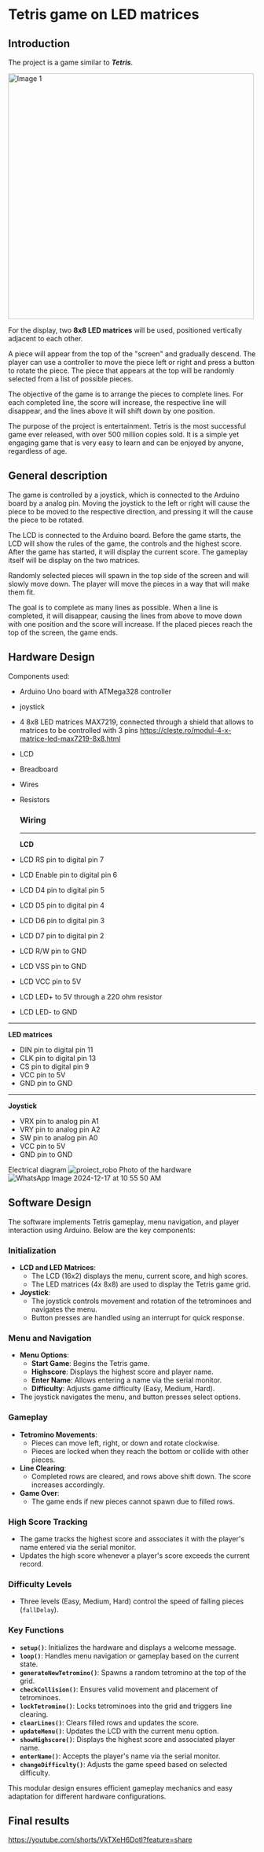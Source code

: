 # Tetris game on LED matrices

## Introduction

The project is a game similar to ***Tetris***. 

<img src="https://github.com/user-attachments/assets/87cda5a4-3e2a-4b0e-9147-e3be9092892f" alt="Image 1" width="500"/>

For the display, two **8x8 LED matrices** will be used, positioned vertically adjacent to each other. 

A piece will appear from the top of the "screen" and gradually descend. The player can use a controller to move the piece left or right and press a button to rotate the piece. The piece that appears at the top will be randomly selected from a list of possible pieces. 

The objective of the game is to arrange the pieces to complete lines. For each completed line, the score will increase, the respective line will disappear, and the lines above it will shift down by one position.

The purpose of the project is entertainment. Tetris is the most successful game ever released, with over 500 million copies sold. It is a simple yet engaging game that is very easy to learn and can be enjoyed by anyone, regardless of age.

## General description
The game is controlled by a joystick, which is connected to the Arduino board by a analog pin. Moving the joystick to the left or right will cause the piece to be moved to the respective direction, and pressing it will the cause the piece to be rotated. 

The LCD is connected to the Arduino board. Before the game starts, the LCD will show the rules of the game, the controls and the highest score. After the game has started, it will display the current score. The gameplay itself will be display on the two matrices. 

Randomly selected pieces will spawn in the top side of the screen and will slowly move down. The player will move the pieces in a way that will make them fit. 

The goal is to complete as many lines as possible. When a line is completed, it will disappear, causing the lines from above to move down with one position and the score will increase. If the placed pieces reach the top of the screen, the game ends.

## Hardware Design
 Components used:
 - Arduino Uno board with ATMega328 controller
 - joystick
 - 4 8x8 LED matrices MAX7219, connected through a shield that allows to matrices to be controlled with 3 pins https://cleste.ro/modul-4-x-matrice-led-max7219-8x8.html
 - LCD
 - Breadboard
 - Wires
 - Resistors

   ### Wiring

   ---
   **LCD**
- LCD RS pin to digital pin 7
- LCD Enable pin to digital pin 6
- LCD D4 pin to digital pin 5
- LCD D5 pin to digital pin 4
- LCD D6 pin to digital pin 3
- LCD D7 pin to digital pin 2
- LCD R/W pin to GND
- LCD VSS pin to GND
- LCD VCC pin to 5V
- LCD LED+ to 5V through a 220 ohm resistor
- LCD LED- to GND

---
   **LED matrices**
- DIN pin to digital pin 11
- CLK pin to digital pin 13
- CS pin to digital pin 9
- VCC pin to 5V
- GND pin to GND

---
   **Joystick**
- VRX pin to analog pin A1
- VRY pin to analog pin A2
- SW pin to analog pin A0
- VCC pin to 5V
- GND pin to GND

Electrical diagram
![proiect_robo](https://github.com/user-attachments/assets/05a782c5-34b4-4b0b-8fc2-ab796ee68ff7)
Photo of the hardware
![WhatsApp Image 2024-12-17 at 10 55 50 AM](https://github.com/user-attachments/assets/ca034c7b-ca3a-4e60-8c38-cafaced2c091)

## Software Design

The software implements Tetris gameplay, menu navigation, and player interaction using Arduino. Below are the key components:

### Initialization
- **LCD and LED Matrices**:
  - The LCD (16x2) displays the menu, current score, and high scores.
  - The LED matrices (4x 8x8) are used to display the Tetris game grid.
- **Joystick**:
  - The joystick controls movement and rotation of the tetrominoes and navigates the menu.
  - Button presses are handled using an interrupt for quick response.

### Menu and Navigation
- **Menu Options**:
  - **Start Game**: Begins the Tetris game.
  - **Highscore**: Displays the highest score and player name.
  - **Enter Name**: Allows entering a name via the serial monitor.
  - **Difficulty**: Adjusts game difficulty (Easy, Medium, Hard).
- The joystick navigates the menu, and button presses select options.

### Gameplay
- **Tetromino Movements**:
  - Pieces can move left, right, or down and rotate clockwise.
  - Pieces are locked when they reach the bottom or collide with other pieces.
- **Line Clearing**:
  - Completed rows are cleared, and rows above shift down. The score increases accordingly.
- **Game Over**:
  - The game ends if new pieces cannot spawn due to filled rows.

### High Score Tracking
- The game tracks the highest score and associates it with the player's name entered via the serial monitor.
- Updates the high score whenever a player's score exceeds the current record.

### Difficulty Levels
- Three levels (Easy, Medium, Hard) control the speed of falling pieces (`fallDelay`).

### Key Functions
- **`setup()`**: Initializes the hardware and displays a welcome message.
- **`loop()`**: Handles menu navigation or gameplay based on the current state.
- **`generateNewTetromino()`**: Spawns a random tetromino at the top of the grid.
- **`checkCollision()`**: Ensures valid movement and placement of tetrominoes.
- **`lockTetromino()`**: Locks tetrominoes into the grid and triggers line clearing.
- **`clearLines()`**: Clears filled rows and updates the score.
- **`updateMenu()`**: Updates the LCD with the current menu option.
- **`showHighscore()`**: Displays the highest score and associated player name.
- **`enterName()`**: Accepts the player's name via the serial monitor.
- **`changeDifficulty()`**: Adjusts the game speed based on selected difficulty.

This modular design ensures efficient gameplay mechanics and easy adaptation for different hardware configurations.
## Final results
https://youtube.com/shorts/VkTXeH6DotI?feature=share
